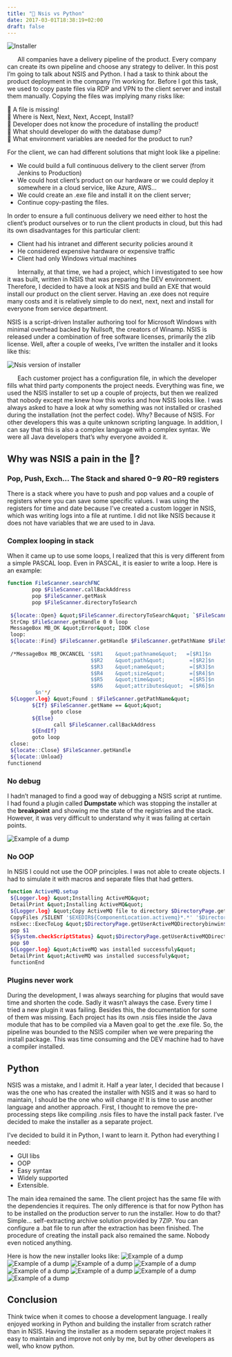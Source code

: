 ```yaml
---
title: "🧰 Nsis vs Python"
date: 2017-03-01T18:38:19+02:00
draft: false
---
```

![Installer](images/Picture8.png)

&nbsp;&nbsp;&nbsp;&nbsp;&nbsp;&nbsp;All companies have a delivery pipeline of the product. Every company can create its own pipeline and choose any strategy to deliver. In this post I’m going to talk about NSIS and Python. I had a task to think about the product deployment in the company I’m working for. Before I got this task, we used to copy paste files via RDP and VPN to the client server and install them manually. Copying the files was implying many risks like:

🚫 A file is missing!\
🚫 Where is Next, Next, Next, Accept, Install?\
🚫 Developer does not know the procedure of installing the product!\
🚫 What should developer do with the database dump?\
🚫 What environment variables are needed for the product to run?

For the client, we can had different solutions that might look like a pipeline:

* We could build a full continuous delivery to the client server (from Jenkins to Production)
* We could host client’s product on our hardware or we could deploy it somewhere in a cloud service, like Azure, AWS...
* We could create an .exe file and install it on the client server;
* Continue copy-pasting the files.

In order to ensure a full continuous delivery we need either to host the client’s product ourselves or to run the client products in cloud, but this had its own disadvantages for this particular client:

* Client had his intranet and different security policies around it
* He considered expensive hardware or expensive traffic
* Client had only Windows virtual machines

&nbsp;&nbsp;&nbsp;&nbsp;&nbsp;&nbsp;Internally, at that time, we had a project, which I investigated to see how it was built, written in NSIS that was preparing the DEV environment. Therefore, I decided to have a look at NSIS and build an EXE that would install our product on the client server. Having an .exe does not require many costs and it is relatively simple to do next, next, next and install for everyone from service department.

NSIS is a script-driven Installer authoring tool for Microsoft Windows with minimal overhead backed by Nullsoft, the creators of Winamp. NSIS is released under a combination of free software licenses, primarily the zlib license.
Well, after a couple of weeks, I’ve written the installer and it looks like this:

![Nsis version of installer](images/old.png#center)

&nbsp;&nbsp;&nbsp;&nbsp;&nbsp;&nbsp;Each customer project has a configuration file, in which the developer fills what third party components the project needs. Everything was fine, we used the NSIS installer to set up a couple of projects, but then we realized that nobody except me knew how this works and how NSIS looks like. I was always asked to have a look at why something was not installed or crashed during the installation (not the perfect code). Why? Because of NSIS. For other developers this was a quite unknown scripting language. In addition, I can say that this is also a complex language with a complex syntax. We were all Java developers that’s why everyone avoided it.

## Why was NSIS a pain in the 🍑?
### Pop, Push, Exch… The Stack and shared $0-$9 $R0-$R9 registers

There is a stack where you have to push and pop values and a couple of registers where you can save some specific values. I was using the registers for time and date because I’ve created a custom logger in NSIS, which was writing logs into a file at runtime. I did not like NSIS because it does not have variables that we are used to in Java.

### Complex looping in stack
When it came up to use some loops, I realized that this is very different from a simple PASCAL loop. Even in PASCAL, it is easier to write a loop. Here is an example:

```bash
function FileScanner.searchFNC
        pop $FileScanner.callBackAddress
        pop $FileScanner.getMask
        pop $FileScanner.directoryToSearch
 
 ${locate::Open} &quot;$FileScanner.directoryToSearch&quot; `$FileScanner.getMask` $FileScanner.getHandle
 StrCmp $FileScanner.getHandle 0 0 loop
 MessageBox MB_OK &quot;Error&quot; IDOK close
 loop:
 ${locate::Find} $FileScanner.getHandle $FileScanner.getPathName $FileScanner.getPath $FileScanner.getName $FileScanner.getSize $FileScanner.getTime $FileScanner.getAttr
 
 /*MessageBox MB_OKCANCEL '$$R1    &quot;pathname&quot;   =[$R1]$n
                           $$R2    &quot;path&quot;        =[$R2]$n
                           $$R3    &quot;name&quot;        =[$R3]$n
                           $$R4    &quot;size&quot;        =[$R4]$n
                           $$R5    &quot;time&quot;        =[$R5]$n
                           $$R6    &quot;attributes&quot;  =[$R6]$n
         $n'*/
 ${Logger.log} &quot;Found : $FileScanner.getPathName&quot;
        ${If} $FileScanner.getName == &quot;&quot;
              goto close
        ${Else}
               call $FileScanner.callBackAddress
        ${EndIf}
        goto loop
 close:
 ${locate::Close} $FileScanner.getHandle
 ${locate::Unload}
functionend
```
### No debug

I hadn’t managed to find a good way of debugging a NSIS script at runtime. I had found a plugin called **Dumpstate** which was stopping the installer at the **breakpoint** and showing me the state of the registries and the stack. However, it was very difficult to understand why it was failing at certain points.


![Example of a dump](images/dump.png#center)

### No OOP
In NSIS I could not use the OOP principles. I was not able to create objects. I had to simulate it with macros and separate files that had getters.
```bash
function ActiveMQ.setup
 ${Logger.log} &quot;Installing ActiveMQ&quot;
 DetailPrint &quot;Installing ActiveMQ&quot;
 ${Logger.log} &quot;Copy ActiveMQ file to directory $DirectoryPage.getUserActiveMQDirectory&quot;
 CopyFiles /SILENT '$EXEDIR${ComponentLocation.activemq}*.*' '$DirectoryPage.getUserActiveMQDirectory'
 nsExec::ExecToLog &quot;$DirectoryPage.getUserActiveMQDirectorybinwin$System.getSystemBitTypeInstallService.bat&quot;
 pop $1
 ${System.checkScriptStatus} &quot;$DirectoryPage.getUserActiveMQDirectorybinwin$System.getSystemBitTypeInstallService.bat&quot; $1
 pop $0
 ${Logger.log} &quot;ActiveMQ was installed successfuly&quot;
 DetailPrint &quot;ActiveMQ was installed successfuly&quot;
 functionEnd
```

### Plugins never work
During the development, I was always searching for plugins that would save time and shorten the code. Sadly it wasn’t always the case. Every time I tried a new plugin it was failing. Besides this, the documentation for some of them was missing. Each project has its own .nsis files inside the Java module that has to be compiled via a Maven goal to get the .exe file. So, the pipeline was bounded to the NSIS compiler when we were preparing the install package. This was time consuming and the DEV machine had to have a compiler installed.

## Python
NSIS was a mistake, and I admit it. Half a year later, I decided that because I was the one who has created the installer with NSIS and it was so hard to maintain, I should be the one who will change it! It is time to use another language and another approach. First, I thought to remove the pre-processing steps like compiling .nsis files to have the install pack faster. I’ve decided to make the installer as a separate project.

I’ve decided to build it in Python, I want to learn it. Python had everything I needed:

* GUI libs
* OOP
* Easy syntax
* Widely supported
* Extensible.


The main idea remained the same. The client project has the same file with the dependencies it requires. The only difference is that for now Python has to be installed on the production server to run the installer. How to do that? Simple… self-extracting archive solution provided by 7ZIP. You can configure a .bat file to run after the extraction has been finished. The procedure of creating the install pack also remained the same. Nobody even noticed anything.

Here is how the new installer looks like:
![Example of a dump](images/Picture2.png#center)
![Example of a dump](images/Picture3.png#center)
![Example of a dump](images/Picture4.png#center)
![Example of a dump](images/Picture1.png#center)
![Example of a dump](images/Picture5.png#center)
![Example of a dump](images/Picture6.png#center)
![Example of a dump](images/Picture7.png#center)
![Example of a dump](images/Picture8.png#center)

## Conclusion
Think twice when it comes to choose a development language. I really enjoyed working in Python and building the installer from scratch rather than in NSIS. Having the installer as a modern separate project makes it easy to maintain and improve not only by me, but by other developers as well, who know python.